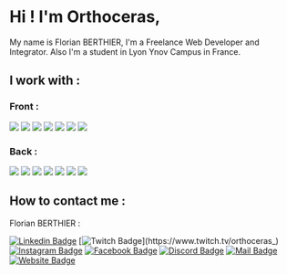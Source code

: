 # Hi ! I'm Orthoceras,

My name is Florian BERTHIER, I'm a Freelance Web Developer and Integrator. Also I'm a student in Lyon Ynov Campus in France.

## I work with :

### Front : 

![](https://img.shields.io/badge/HTML5-E34F26?style=for-the-badge&logo=html5&logoColor=white)
![](https://img.shields.io/badge/CSS3-1572B6?style=for-the-badge&logo=css3&logoColor=white)
![](https://img.shields.io/badge/Scss-CC6699?style=for-the-badge&logo=sass&logoColor=white)
![](https://img.shields.io/badge/JavaScript-323330?style=for-the-badge&logo=javascript&logoColor=F7DF1E)
![](https://img.shields.io/badge/Flutter-02569B?style=for-the-badge&logo=flutter&logoColor=white)
![](https://img.shields.io/badge/React-20232A?style=for-the-badge&logo=react&logoColor=61DAFB)
![](https://img.shields.io/badge/Wordpress-21759B?style=for-the-badge&logo=wordpress&logoColor=white)

### Back :

![](https://img.shields.io/badge/PHP-777BB4?style=for-the-badge&logo=php&logoColor=white)
![](https://img.shields.io/badge/Symfony-000000?style=for-the-badge&logo=Symfony&logoColor=white)
![](https://img.shields.io/badge/MySQL-4479A1?style=for-the-badge&logo=mysql&logoColor=white)
![](https://img.shields.io/badge/Node.js-339933?style=for-the-badge&logo=node.js&logoColor=white)
![](https://img.shields.io/badge/API-FF3621?style=for-the-badge&logo=databricks&logoColor=white)
![](https://img.shields.io/badge/MongoDB-4EA94B?style=for-the-badge&logo=mongodb&logoColor=white)
![](https://img.shields.io/badge/Airtable-18BFFF?style=for-the-badge&logo=airtable&logoColor=white)

## How to contact me :

Florian BERTHIER :

[![Linkedin Badge](https://img.shields.io/badge/-LinkedIn-blue?style=for-the-badge&logo=Linkedin&logoColor=blue&color=black&link=https://www.linkedin.com/in/%E2%98%91-florian-berthier-105ba2179/)](https://www.linkedin.com/in/%E2%98%91-florian-berthier-105ba2179/)
[![Twitch Badge](https://img.shields.io/badge/-Twitch-violet?style=for-the-badge&logo=Twitch&l&color=black&link=https://www.twitch.tv/orthoceras_)](https://www.twitch.tv/orthoceras_)
[![Instagram Badge](https://img.shields.io/badge/-Instagram-E4405F?style=for-the-badge&logo=Instagram&l&color=black&link=https://www.instagram.com/flo_brthr/)](https://www.instagram.com/flo_brthr/)
[![Facebook Badge](https://img.shields.io/badge/-Facebook-1877F2?style=for-the-badge&logo=Facebook&l&color=black&link=https://www.facebook.com/florianbrthr)](https://www.facebook.com/florianbrthr)
[![Discord Badge](https://img.shields.io/badge/-Discord-5865F2?style=for-the-badge&logo=Discord&l&color=black&link=https://www.discordapp.com/users/Orthoceras#6318)](https://www.discordapp.com/users/Orthoceras#6318)
[![Mail Badge](https://img.shields.io/badge/-Mail-white?style=for-the-badge&logo=Mail&l&color=black&link=mailto:florian.berthier@hotmail.com)](mailto:florian.berthier@hotmail.com)
[![Website Badge](https://img.shields.io/badge/-Website-white?style=for-the-badge&logo=Mebsite&l&color=black&link=https://florian-berthier.com)](https://florian-berthier.com)
